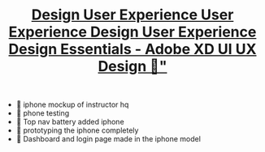 
<h1 align="center">
    <a href="https://www.udemy.com/course/ui-ux-web-design-using-adobe-xd/">
Design
User Experience
User Experience Design
User Experience Design Essentials - Adobe XD UI UX Design 🎯"</a>
</h1>
<br>

<ul>
    
        
<li> 🎯 iphone mockup of instructor hq </li>

<li> 🎯 phone testing</li>
<li> 🎯 Top nav battery added iphone </li>
<li> 🎯 prototyping the iphone completely</li>
<li> 🎯 Dashboard and login page made in the iphone model</li>
</ul>
